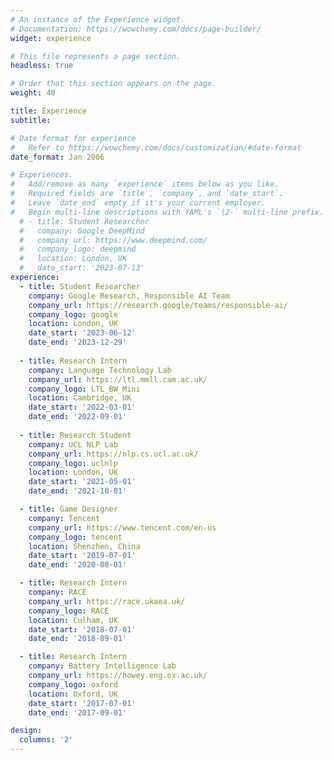 ```yaml
---
# An instance of the Experience widget.
# Documentation: https://wowchemy.com/docs/page-builder/
widget: experience

# This file represents a page section.
headless: true

# Order that this section appears on the page.
weight: 40

title: Experience
subtitle:

# Date format for experience
#   Refer to https://wowchemy.com/docs/customization/#date-format
date_format: Jan 2006

# Experiences.
#   Add/remove as many `experience` items below as you like.
#   Required fields are `title`, `company`, and `date_start`.
#   Leave `date_end` empty if it's your current employer.
#   Begin multi-line descriptions with YAML's `|2-` multi-line prefix.
  # - title: Student Researcher
  #   company: Google DeepMind
  #   company_url: https://www.deepmind.com/
  #   company_logo: deepmind
  #   location: London, UK
  #   date_start: '2023-07-13'
experience:
  - title: Student Researcher
    company: Google Research, Responsible AI Team
    company_url: https://research.google/teams/responsible-ai/
    company_logo: google
    location: London, UK
    date_start: '2023-06-12'
    date_end: '2023-12-29'
    
  - title: Research Intern
    company: Language Technology Lab
    company_url: https://ltl.mmll.cam.ac.uk/
    company_logo: LTL_BW_Mini
    location: Cambridge, UK
    date_start: '2022-03-01'
    date_end: '2022-09-01'
    
  - title: Research Student
    company: UCL NLP Lab
    company_url: https://nlp.cs.ucl.ac.uk/
    company_logo: uclnlp
    location: London, UK
    date_start: '2021-05-01'
    date_end: '2021-10-01'

  - title: Game Designer
    company: Tencent
    company_url: https://www.tencent.com/en-us
    company_logo: tencent
    location: Shenzhen, China
    date_start: '2019-07-01'
    date_end: '2020-08-01'

  - title: Research Intern
    company: RACE
    company_url: https://race.ukaea.uk/
    company_logo: RACE
    location: Culham, UK
    date_start: '2018-07-01'
    date_end: '2018-09-01'

  - title: Research Intern
    company: Battery Intelligence Lab
    company_url: https://howey.eng.ox.ac.uk/
    company_logo: oxford
    location: Oxford, UK
    date_start: '2017-07-01'
    date_end: '2017-09-01'

design:
  columns: '2'
---
```

